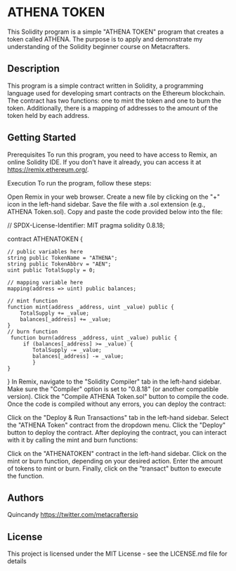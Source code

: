 # ATHENA TOKEN

This Solidity program is a simple "ATHENA TOKEN" program that creates a token called ATHENA. The purpose is to apply and demonstrate my understanding of the Solidity beginner course on Metacrafters.

## Description

This program is a simple contract written in Solidity, a programming language used for developing smart contracts on the Ethereum blockchain. The contract has two functions: one to mint the token and one to burn the token. Additionally, there is a mapping of addresses to the amount of the token held by each address.

## Getting Started
Prerequisites
To run this program, you need to have access to Remix, an online Solidity IDE. If you don't have it already, you can access it at https://remix.ethereum.org/.

Execution
To run the program, follow these steps:

Open Remix in your web browser.
Create a new file by clicking on the "+" icon in the left-hand sidebar.
Save the file with a .sol extension (e.g., ATHENA Token.sol).
Copy and paste the code provided below into the file:

// SPDX-License-Identifier: MIT
pragma solidity 0.8.18;

contract ATHENATOKEN {

    // public variables here
    string public TokenName = "ATHENA";
    string public TokenAbbrv = "AEN";
    uint public TotalSupply = 0;

    // mapping variable here
    mapping(address => uint) public balances;

    // mint function
    function mint(address _address, uint _value) public {
        TotalSupply += _value;
        balances[_address] += _value;
    }
    // burn function
     function burn(address _address, uint _value) public {
         if (balances[_address] >= _value) {
            TotalSupply -= _value;
            balances[_address] -= _value;
            }
    }

}
In Remix, navigate to the "Solidity Compiler" tab in the left-hand sidebar.
Make sure the "Compiler" option is set to "0.8.18" (or another compatible version).
Click the "Compile ATHENA Token.sol" button to compile the code.
Once the code is compiled without any errors, you can deploy the contract:

Click on the "Deploy & Run Transactions" tab in the left-hand sidebar.
Select the "ATHENA Token" contract from the dropdown menu.
Click the "Deploy" button to deploy the contract.
After deploying the contract, you can interact with it by calling the mint and burn functions:

Click on the "ATHENATOKEN" contract in the left-hand sidebar.
Click on the mint or burn function, depending on your desired action.
Enter the amount of tokens to mint or burn.
Finally, click on the "transact" button to execute the function.

## Authors
Quincandy
https://twitter.com/metacraftersio


## License

This project is licensed under the MIT License - see the LICENSE.md file for details
